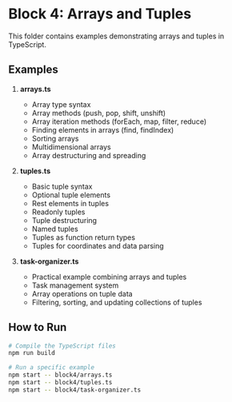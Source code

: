 # Block 4: Arrays and Tuples

This folder contains examples demonstrating arrays and tuples in TypeScript.

## Examples

1. **arrays.ts**
   - Array type syntax
   - Array methods (push, pop, shift, unshift)
   - Array iteration methods (forEach, map, filter, reduce)
   - Finding elements in arrays (find, findIndex)
   - Sorting arrays
   - Multidimensional arrays
   - Array destructuring and spreading

2. **tuples.ts**
   - Basic tuple syntax
   - Optional tuple elements
   - Rest elements in tuples
   - Readonly tuples
   - Tuple destructuring
   - Named tuples
   - Tuples as function return types
   - Tuples for coordinates and data parsing

3. **task-organizer.ts**
   - Practical example combining arrays and tuples
   - Task management system
   - Array operations on tuple data
   - Filtering, sorting, and updating collections of tuples

## How to Run

```bash
# Compile the TypeScript files
npm run build

# Run a specific example
npm start -- block4/arrays.ts
npm start -- block4/tuples.ts
npm start -- block4/task-organizer.ts
``` 